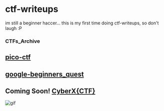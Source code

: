 # ctf-writeups

im still a beginner haccer...
this is my first time doing ctf-writeups, so don't laugh :P

### CTFs_Archive
## [pico-ctf](pico-ctf.md)
## [google-beginners_quest](/google-beginners_quest/google-beginners_quest.md)
## Coming Soon! [CyberX{CTF}]()


![gif](https://www.textures4photoshop.com/tex/thumbs/matrix-code-animation-gif-free-animated-background-716.gif)
